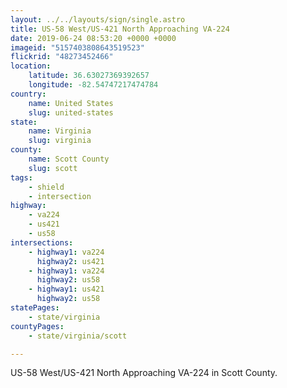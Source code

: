 ```yaml
---
layout: ../../layouts/sign/single.astro
title: US-58 West/US-421 North Approaching VA-224
date: 2019-06-24 08:53:20 +0000 +0000
imageid: "5157403808643519523"
flickrid: "48273452466"
location:
    latitude: 36.63027369392657
    longitude: -82.54747217474784
country:
    name: United States
    slug: united-states
state:
    name: Virginia
    slug: virginia
county:
    name: Scott County
    slug: scott
tags:
    - shield
    - intersection
highway:
    - va224
    - us421
    - us58
intersections:
    - highway1: va224
      highway2: us421
    - highway1: va224
      highway2: us58
    - highway1: us421
      highway2: us58
statePages:
    - state/virginia
countyPages:
    - state/virginia/scott

---
```

US-58 West/US-421 North Approaching VA-224 in Scott County.